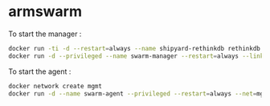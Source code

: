 # armswarm

To start the manager :

```bash
docker run -ti -d --restart=always --name shipyard-rethinkdb rethinkdb
docker run -d --privileged --name swarm-manager --restart=always --link shipyard-rethinkdb:rethinkdb -p 1194:1194/udp -p 23760:23760 -p 8080:8080 -v /var/run/docker.sock:/var/run/docker.sock swarm-manager
```

To start the agent :

```bash
docker network create mgmt
docker run -d --name swarm-agent --privileged --restart=always --net=mgmt -v /var/run/docker.sock:/var/run/docker.sock swarm-agent
```
